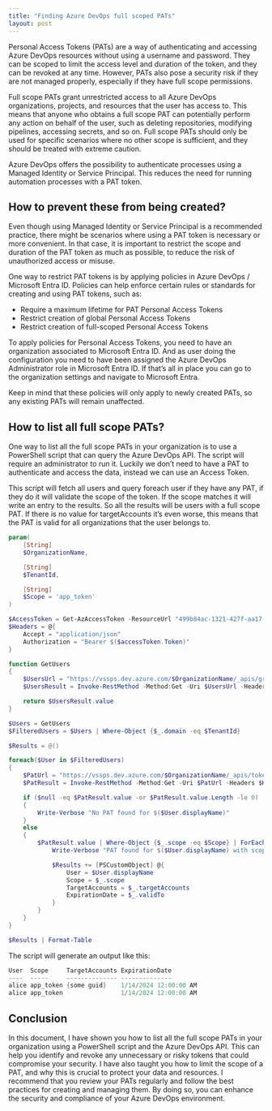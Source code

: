 ```yaml
---
title: "Finding Azure DevOps full scoped PATs"
layout: post
---
```

Personal Access Tokens (PATs) are a way of authenticating and accessing Azure DevOps resources without using a username and password. They can be scoped to limit the access level and duration of the token, and they can be revoked at any time. However, PATs also pose a security risk if they are not managed properly, especially if they have full scope permissions.

Full scope PATs grant unrestricted access to all Azure DevOps organizations, projects, and resources that the user has access to. This means that anyone who obtains a full scope PAT can potentially perform any action on behalf of the user, such as deleting repositories, modifying pipelines, accessing secrets, and so on. Full scope PATs should only be used for specific scenarios where no other scope is sufficient, and they should be treated with extreme caution.

Azure DevOps offers the possibility to authenticate processes using a Managed Identity or Service Principal. This reduces the need for running automation processes with a PAT token.

## How to prevent these from being created?

Even though using Managed Identity or Service Principal is a recommended practice, there might be scenarios where using a PAT token is necessary or more convenient. In that case, it is important to restrict the scope and duration of the PAT token as much as possible, to reduce the risk of unauthorized access or misuse.

One way to restrict PAT tokens is by applying policies in Azure DevOps / Microsoft Entra ID. Policies can help enforce certain rules or standards for creating and using PAT tokens, such as:

- Require a maximum lifetime for PAT Personal Access Tokens
- Restrict creation of global Personal Access Tokens
- Restrict creation of full-scoped Personal Access Tokens

To apply policies for Personal Access Tokens, you need to have an organization associated to Microsoft Entra ID. And as user doing the configuration you need to have been assigned the Azure DevOps Administrator role in Microsoft Entra ID. If that’s all in place you can go to the organization settings and navigate to Microsoft Entra.

Keep in mind that these policies will only apply to newly created PATs, so any existing PATs will remain unaffected.

## How to list all full scope PATs?

One way to list all the full scope PATs in your organization is to use a PowerShell script that can query the Azure DevOps API. The script will require an administrator to run it. Luckily we don’t need to have a PAT to authenticate and access the data, instead we can use an Access Token.

This script will fetch all users and query foreach user if they have any PAT, if they do it will validate the scope of the token. If the scope matches it will write an entry to the results. So all the results will be users with a full scope PAT. If there is no value for targetAccounts it’s even worse, this means that the PAT is valid for all organizations that the user belongs to.

```powershell
param(
    [String]
    $OrganizationName,

    [String]
    $TenantId,

    [String]
    $Scope = 'app_token'
)

$AccessToken = Get-AzAccessToken -ResourceUrl "499b84ac-1321-427f-aa17-267ca6975798" -TenantId $TenantId
$Headers = @{
    Accept = "application/json"
    Authorization = "Bearer $($accessToken.Token)"
}

function GetUsers
{
    $UsersUrl = "https://vssps.dev.azure.com/$OrganizationName/_apis/graph/users?subjectTypes=aad&api-version=7.2-preview.1"
    $UsersResult = Invoke-RestMethod -Method:Get -Uri $UsersUrl -Headers $Headers

    return $UsersResult.value
}

$Users = GetUsers
$FilteredUsers = $Users | Where-Object {$_.domain -eq $TenantId}

$Results = @()

foreach($User in $FilteredUsers)
{
    $PatUrl = "https://vssps.dev.azure.com/$OrganizationName/_apis/tokenadmin/personalaccesstokens/$($User.descriptor)?api-version=7.1-preview.1"
    $PatResult = Invoke-RestMethod -Method:Get -Uri $PatUrl -Headers $Headers

    if ($null -eq $PatResult.value -or $PatResult.value.Length -le 0)
    {
        Write-Verbose "No PAT found for $($User.displayName)"
    }
    else
    {
        $PatResult.value | Where-Object {$_.scope -eq $Scope} | ForEach-Object {
            Write-Verbose "PAT found for $($User.displayName) with scope $($_.scope)"

            $Results += [PSCustomObject] @{
                User = $User.displayName
                Scope = $_.scope
                TargetAccounts = $_.targetAccounts
                ExpirationDate = $_.validTo
            }
        }
    }
}

$Results | Format-Table
```

The script will generate an output like this:

```powershell
User  Scope     TargetAccounts ExpirationDate
----  -----     -------------- --------------
alice app_token {some guid}    1/14/2024 12:00:00 AM
alice app_token                1/14/2024 12:00:00 AM
```

## Conclusion

In this document, I have shown you how to list all the full scope PATs in your organization using a PowerShell script and the Azure DevOps API. This can help you identify and revoke any unnecessary or risky tokens that could compromise your security. I have also taught you how to limit the scope of a PAT, and why this is crucial to protect your data and resources. I recommend that you review your PATs regularly and follow the best practices for creating and managing them. By doing so, you can enhance the security and compliance of your Azure DevOps environment.
